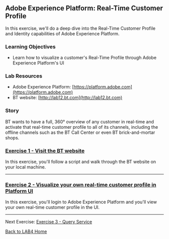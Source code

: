 ## Adobe Experience Platform: Real-Time Customer Profile
In this exercise, we'll do a deep dive into the Real-Time Customer Profile and Identity capabilities of Adobe Experience Platform. 

### Learning Objectives

- Learn how to visualize a customer's Real-Time Profile through Adobe Experience Platform's UI

### Lab Resources

- Adobe Experience Platform: [https://platform.adobe.com](https://platform.adobe.com)
- BT website: [http://lab12.bt.com](http://lab12.bt.com)


### Story

BT wants to have a full, 360° overview of any customer in real-time and activate that real-time customer profile to all of its channels, including the offline channels such as the BT Call Center or even BT brick-and-mortar shops.


### [Exercise 1 - Visit the BT website](./ex1.md)
In this exercise, you'll follow a script and walk through the BT website on your local machine.

-----------------------------------------------

### [Exercise 2 - Visualize your own real-time customer profile in Platform UI](./ex2.md)
In this exercise, you'll login to Adobe Experience Platform and you'll view your own real-time customer profile in the UI.

--------------------------------------------------
Next Exercise: [Exercise 3 - Query Service](../query_service/README.md) 

[Back to LAB4 Home](../README.md)
